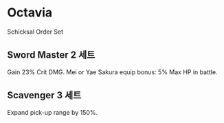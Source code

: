 # Octavia

Schicksal Order Set

## Sword Master 2 세트

Gain 23% Crit DMG. Mei or Yae Sakura equip bonus: 5% Max HP in battle.

## Scavenger 3 세트

Expand pick-up range by 150%.
